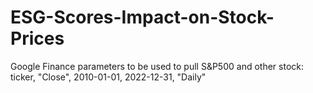 # ESG-Scores-Impact-on-Stock-Prices

Google Finance parameters to be used to pull S&P500 and other stock: ticker, "Close", 2010-01-01, 2022-12-31, "Daily"
